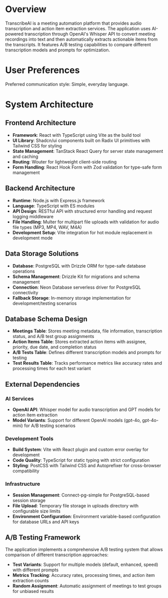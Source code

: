# Overview

TranscribeAI is a meeting automation platform that provides audio transcription and action item extraction services. The application uses AI-powered transcription through OpenAI's Whisper API to convert meeting recordings into text and then automatically extracts actionable items from the transcripts. It features A/B testing capabilities to compare different transcription models and prompts for optimization.

# User Preferences

Preferred communication style: Simple, everyday language.

# System Architecture

## Frontend Architecture
- **Framework**: React with TypeScript using Vite as the build tool
- **UI Library**: Shadcn/ui components built on Radix UI primitives with Tailwind CSS for styling
- **State Management**: TanStack React Query for server state management and caching
- **Routing**: Wouter for lightweight client-side routing
- **Form Handling**: React Hook Form with Zod validation for type-safe form management

## Backend Architecture
- **Runtime**: Node.js with Express.js framework
- **Language**: TypeScript with ES modules
- **API Design**: RESTful API with structured error handling and request logging middleware
- **File Handling**: Multer for multipart file uploads with validation for audio file types (MP3, MP4, WAV, M4A)
- **Development Setup**: Vite integration for hot module replacement in development mode

## Data Storage Solutions
- **Database**: PostgreSQL with Drizzle ORM for type-safe database operations
- **Schema Management**: Drizzle Kit for migrations and schema management
- **Connection**: Neon Database serverless driver for PostgreSQL connectivity
- **Fallback Storage**: In-memory storage implementation for development/testing scenarios

## Database Schema Design
- **Meetings Table**: Stores meeting metadata, file information, transcription status, and A/B test group assignments
- **Action Items Table**: Stores extracted action items with assignee, priority, due date, and completion status
- **A/B Tests Table**: Defines different transcription models and prompts for testing
- **Test Results Table**: Tracks performance metrics like accuracy rates and processing times for each test variant

## External Dependencies

### AI Services
- **OpenAI API**: Whisper model for audio transcription and GPT models for action item extraction
- **Model Variants**: Support for different OpenAI models (gpt-4o, gpt-4o-mini) for A/B testing scenarios

### Development Tools
- **Build System**: Vite with React plugin and custom error overlay for development
- **Code Quality**: TypeScript for static typing with strict configuration
- **Styling**: PostCSS with Tailwind CSS and Autoprefixer for cross-browser compatibility

### Infrastructure
- **Session Management**: Connect-pg-simple for PostgreSQL-based session storage
- **File Upload**: Temporary file storage in uploads directory with configurable size limits
- **Environment Configuration**: Environment variable-based configuration for database URLs and API keys

## A/B Testing Framework
The application implements a comprehensive A/B testing system that allows comparison of different transcription approaches:
- **Test Variants**: Support for multiple models (default, enhanced, speed) with different prompts
- **Metrics Tracking**: Accuracy rates, processing times, and action item extraction counts
- **Random Assignment**: Automatic assignment of meetings to test groups for unbiased results